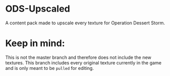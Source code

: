 # ODS-Upscaled
A content pack made to upscale every texture for Operation Dessert Storm.

# Keep in mind:
This is not the master branch and therefore does not include the new textures. This branch includes every original texture currently in the game and is only meant to be `pulled` for editing.
